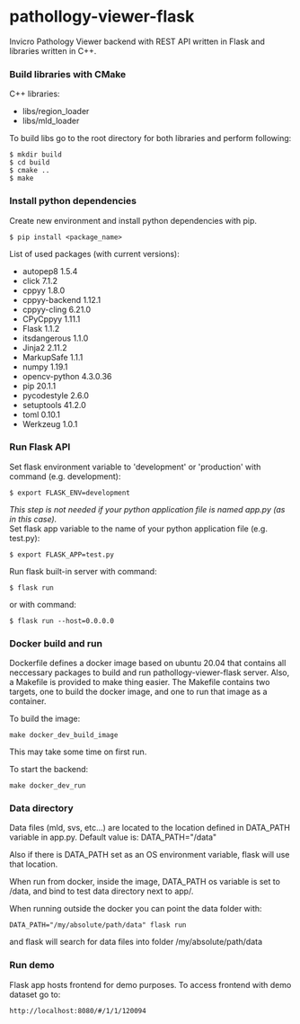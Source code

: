# pathollogy-viewer-flask #
Invicro Pathology Viewer backend with REST API written in Flask and libraries written in C++.


### Build libraries with CMake ###

C++ libraries:
* libs/region_loader
* libs/mld_loader

To build libs go to the root directory for both libraries and perform following:

```
$ mkdir build
$ cd build
$ cmake ..
$ make
```


### Install python dependencies ###

Create new environment and install python dependencies with pip.
```
$ pip install <package_name>
```

List of used packages (with current versions):
* autopep8      1.5.4
* click         7.1.2
* cppyy         1.8.0
* cppyy-backend 1.12.1
* cppyy-cling   6.21.0
* CPyCppyy      1.11.1
* Flask         1.1.2
* itsdangerous  1.1.0
* Jinja2        2.11.2
* MarkupSafe    1.1.1
* numpy         1.19.1
* opencv-python 4.3.0.36
* pip           20.1.1
* pycodestyle   2.6.0
* setuptools    41.2.0
* toml          0.10.1
* Werkzeug      1.0.1


### Run Flask API ###

Set flask environment variable to 'development' or 'production' with command (e.g. development):
```
$ export FLASK_ENV=development
```


*This step is not needed if your python application file is named app.py (as in this case).*  
Set flask app variable to the name of your python application file (e.g. test.py):
```
$ export FLASK_APP=test.py
```


Run flask built-in server with command:
```
$ flask run
```
or with command:
```
$ flask run --host=0.0.0.0
```

### Docker build and run

Dockerfile defines a docker image based on ubuntu 20.04 that contains all neccessary packages
to build and run pathollogy-viewer-flask server.
Also, a Makefile is provided to make thing easier. The Makefile contains two targets, one to build
the docker image, and one to run that image as a container.

To build the image:
```
make docker_dev_build_image
```

This may take some time on first run.

To start the backend:
```
make docker_dev_run
```

### Data directory

Data files (mld, svs, etc...) are located to the location defined in DATA_PATH variable in app.py.
Default value is:
DATA_PATH="/data"

Also if there is DATA_PATH set as an OS environment variable, flask will use that location.

When run from docker, inside the image, DATA_PATH os variable is set to /data, and bind to test data directory next to app/.

When running outside the docker you can point the data folder with:
```
DATA_PATH="/my/absolute/path/data" flask run
```

and flask will search for data files into folder /my/absolute/path/data


### Run demo

Flask app hosts frontend for demo purposes.
To access frontend with demo dataset go to:

```
http://localhost:8080/#/1/1/120094
```
